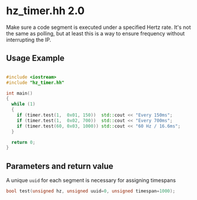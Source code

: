 # hz_timer.hh 2.0
Make sure a code segment is executed under a specified Hertz rate.
It's not the same as polling, but at least this is a way to ensure frequency without interrupting the IP.

## Usage Example

```cpp

#include <iostream>
#include "hz_timer.hh"

int main()
{
  while (1)
  {
    if (timer.test(1,  0x01, 150))  std::cout << "Every 150ms";
    if (timer.test(1,  0x02, 700))  std::cout << "Every 700ms";
    if (timer.test(60, 0x03, 1000)) std::cout << "60 Hz / 16.6ms";
  }

  return 0;
}

```

## Parameters and return value
A unique `uuid` for each segment is necessary for assigning timespans
```cpp
bool test(unsigned hz, unsigned uuid=0, unsigned timespan=1000);
```
